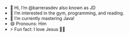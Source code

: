 - 👋 Hi, I’m @barrerasdev also known as JD
- 👀 I’m interested in the gym, programming, and reading.
- 🌱 I’m currently mastering Java!
- 😄 Pronouns: Him
- ⚡ Fun fact: I love Jesus 🙏🏻 
